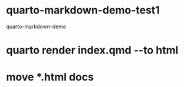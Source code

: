 # quarto-markdown-demo-test1
quarto-markdown-demo


# quarto render index.qmd --to html
# move *.html docs
